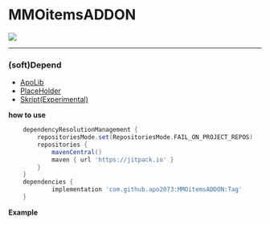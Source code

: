 # MMOitemsADDON
[![](https://jitpack.io/v/apo2073/MMOitemsADDON.svg)](https://jitpack.io/#apo2073/MMOitemsADDON)

---

### (soft)Depend
* [ApoLib](https://github.com/apo2073/ApoLib)
* [PlaceHolder](https://github.com/apo2073/ApoLib)
* [Skript(Experimental)](https://skunity.com/downloads)

__how to use__
```gradle
	dependencyResolutionManagement {
		repositoriesMode.set(RepositoriesMode.FAIL_ON_PROJECT_REPOS)
		repositories {
			mavenCentral()
			maven { url 'https://jitpack.io' }
		}
	}
	dependencies {
	        implementation 'com.github.apo2073:MMOitemsADDON:Tag'
	}
```

__Example__
```java

```

